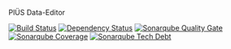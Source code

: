 PlÜS Data-Editor

[![Build Status](https://travis-ci.org/plues/data-editor.svg?branch=master)](https://travis-ci.org/plues/data-editor)
[![Dependency Status](https://www.versioneye.com/user/projects/595a953c368b080055c56a10/badge.svg?style=flat-square)](https://www.versioneye.com/user/projects/595a953c368b080055c56a10)
[![Sonarqube Quality Gate](https://sonarqube.com/api/badges/gate?key=de.hhu.stups.plues.dataeditor%3Adevelop)](https://sonarqube.com/dashboard?id=de.hhu.stups.plues.dataeditor%3Adevelop)
[![Sonarqube Coverage](https://sonarqube.com/api/badges/measure?key=de.hhu.stups.plues.dataeditor%3Adevelop&metric=coverage)](https://sonarqube.com/component_measures/domain/Coverage?id=de.hhu.stups.plues.dataeditor%3Adevelop)
[![Sonarqube Tech Debt](https://sonarqube.com/api/badges/measure?key=de.hhu.stups.plues.dataeditor%3Adevelop&metric=sqale_debt_ratio)](https://sonarqube.com/component_measures/domain/Maintainability?id=de.hhu.stups.plues.dataeditor%3Adevelop)
